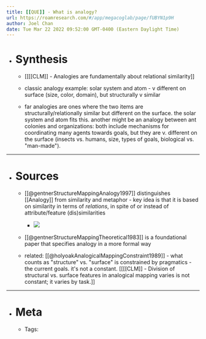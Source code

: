 ```yaml
---
title: [[QUE]] - What is analogy?
url: https://roamresearch.com/#/app/megacoglab/page/fUBYN1p9H
author: Joel Chan
date: Tue Mar 22 2022 09:52:00 GMT-0400 (Eastern Daylight Time)
---
```


- # Synthesis

    - [[[[CLM]] - Analogies are fundamentally about relational similarity]]

    - classic analogy example: solar system and atom - v different on surface (size, color, domain), but structurally v similar

    - far analogies are ones where the two items are structurally/relationally similar but different on the surface. the solar system and atom fits this. another might be an analogy between ant colonies and organizations:  both include mechanisms for coordinating many agents towards goals, but they are v. different on the surface (insects vs. humans, size, types of goals, biological vs. "man-made").
- ---
- # Sources

    - [[@gentnerStructureMappingAnalogy1997]] distinguishes [[Analogy]] from similarity and metaphor - key idea is that it is based on similarity in terms of *relations*, in spite of or instead of attribute/feature (dis)similarities

        - ![](https://firebasestorage.googleapis.com/v0/b/firescript-577a2.appspot.com/o/imgs%2Fapp%2Fmegacoglab%2FC0CKJWoVGw.png?alt=media&token=2cac9f86-f961-4fab-9bc0-51df1ca4265f)

    - [[@gentnerStructureMappingTheoretical1983]] is a foundational paper that specifies analogy in a more formal way

    - related: [[@holyoakAnalogicalMappingConstraint1989]] - what counts as "structure" vs. "surface" is constrained by pragmatics - the current goals. it's not a constant. [[[[CLM]] - Division of structural vs. surface features in analogical mapping varies is not constant; it varies by task.]]
- ---
- # Meta

    - Tags:
